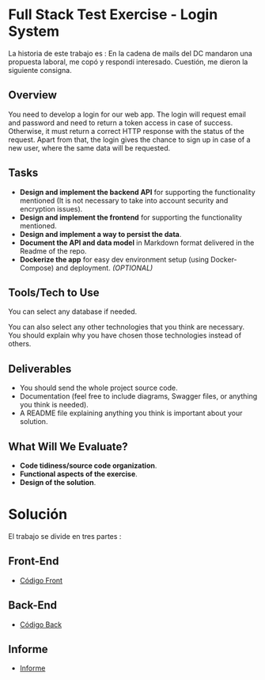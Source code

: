 # Full Stack Test Exercise - Login System
La historia de este trabajo es :
En la cadena de mails del DC mandaron una propuesta laboral, me copó y respondí interesado. Cuestión, me dieron la siguiente consigna.

## Overview

You need to develop a login for our web app. The login will request email and password and need to return a token access in case of success. Otherwise, it must return a correct HTTP response with the status of the request. Apart from that, the login gives the chance to sign up in case of a new user, where the same data will be requested.

## Tasks

- **Design and implement the backend API** for supporting the functionality mentioned (It is not necessary to take into account security and encryption issues).
- **Design and implement the frontend** for supporting the functionality mentioned.
- **Design and implement a way to persist the data**.
- **Document the API and data model** in Markdown format delivered in the Readme of the repo.
- **Dockerize the app** for easy dev environment setup (using Docker-Compose) and deployment. *(OPTIONAL)*

## Tools/Tech to Use

You can select any database if needed. 

You can also select any other technologies that you think are necessary. You should explain why you have chosen those technologies instead of others.

## Deliverables

- You should send the whole project source code.
- Documentation (feel free to include diagrams, Swagger files, or anything you think is needed).
- A README file explaining anything you think is important about your solution.

## What Will We Evaluate?

- **Code tidiness/source code organization**.
- **Functional aspects of the exercise**.
- **Design of the solution**.

# Solución
El trabajo se divide en tres partes :

## Front-End
- [Código Front](https://github.com/ToniusRetonius/Full-stack-challenge/tree/main/login-front)

## Back-End
- [Código Back](https://github.com/ToniusRetonius/Full-stack-challenge/tree/main/login-back)

## Informe
- [Informe](https://github.com/ToniusRetonius/Full-stack-challenge/blob/main/informe_login.pdf)
